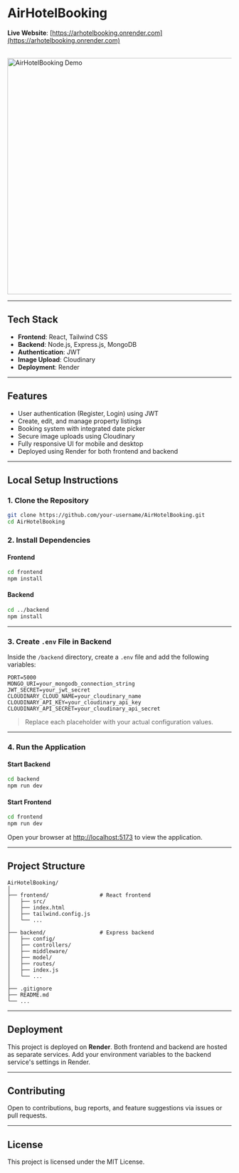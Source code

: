 
# AirHotelBooking

**Live Website**: [https://arhotelbooking.onrender.com](https://arhotelbooking.onrender.com)

<br/>

<img width="531" alt="AirHotelBooking Demo" src="https://github.com/user-attachments/assets/1d42c109-cac1-4e30-92ee-e424bca1277c" />

---

## Tech Stack

* **Frontend**: React, Tailwind CSS
* **Backend**: Node.js, Express.js, MongoDB
* **Authentication**: JWT
* **Image Upload**: Cloudinary
* **Deployment**: Render

---

## Features

* User authentication (Register, Login) using JWT
* Create, edit, and manage property listings
* Booking system with integrated date picker
* Secure image uploads using Cloudinary
* Fully responsive UI for mobile and desktop
* Deployed using Render for both frontend and backend

---

## Local Setup Instructions

### 1. Clone the Repository

```bash
git clone https://github.com/your-username/AirHotelBooking.git
cd AirHotelBooking
```

### 2. Install Dependencies

#### Frontend

```bash
cd frontend
npm install
```

#### Backend

```bash
cd ../backend
npm install
```

---

### 3. Create `.env` File in Backend

Inside the `/backend` directory, create a `.env` file and add the following variables:

```env
PORT=5000
MONGO_URI=your_mongodb_connection_string
JWT_SECRET=your_jwt_secret
CLOUDINARY_CLOUD_NAME=your_cloudinary_name
CLOUDINARY_API_KEY=your_cloudinary_api_key
CLOUDINARY_API_SECRET=your_cloudinary_api_secret
```

> Replace each placeholder with your actual configuration values.

---

### 4. Run the Application

#### Start Backend

```bash
cd backend
npm run dev
```

#### Start Frontend

```bash
cd frontend
npm run dev
```

Open your browser at [http://localhost:5173](http://localhost:5173) to view the application.

---

## Project Structure

```
AirHotelBooking/
│
├── frontend/                # React frontend
│   ├── src/
│   ├── index.html
│   ├── tailwind.config.js
│   └── ...
│
├── backend/                 # Express backend
│   ├── config/
│   ├── controllers/
│   ├── middleware/
│   ├── model/
│   ├── routes/
│   ├── index.js
│   └── ...
│
├── .gitignore
├── README.md
└── ...
```

---

## Deployment

This project is deployed on **Render**. Both frontend and backend are hosted as separate services.
Add your environment variables to the backend service's settings in Render.

---

## Contributing

Open to contributions, bug reports, and feature suggestions via issues or pull requests.

---

## License

This project is licensed under the MIT License.

